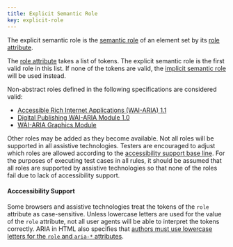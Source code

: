 ```yaml
---
title: Explicit Semantic Role
key: explicit-role
---
```


The explicit semantic role is the [semantic role](#semantic-role) of an element set by its [role attribute](https://www.w3.org/TR/html/dom.html#aria-role-attribute).

The [role attribute](https://www.w3.org/TR/html/dom.html#aria-role-attribute) takes a list of tokens. The explicit semantic role is the first valid role in this list. If none of the tokens are valid, the [implicit semantic role](#implicit-role) will be used instead.

Non-abstract roles defined in the following specifications are considered valid:

- [Accessible Rich Internet Applications (WAI-ARIA) 1.1](https://www.w3.org/TR/wai-aria-1.1/)
- [Digital Publishing WAI-ARIA Module 1.0](https://www.w3.org/TR/dpub-aria-1.0/)
- [WAI-ARIA Graphics Module](https://www.w3.org/TR/graphics-aria-1.0/)

Other roles may be added as they become available. Not all roles will be supported in all assistive technologies. Testers are encouraged to adjust which roles are allowed according to the [accessibility support base line](https://www.w3.org/TR/WCAG-EM/#step1c). For the purposes of executing test cases in all rules, it should be assumed that all roles are supported by assistive technologies so that none of the roles fail due to lack of accessibility support.

#### Acccessibility Support

Some browsers and assistive technologies treat the tokens of the `role` attribute as case-sensitive. Unless lowercase letters are used for the value of the `role` attribute, not all user agents will be able to interpret the tokens correctly. ARIA in HTML also specifies that [authors must use lowercase letters for the `role` and `aria-*` attributes](https://www.w3.org/TR/html-aria/#case-sensitivity).